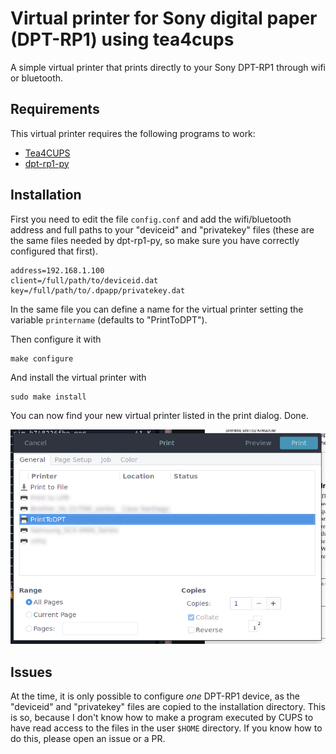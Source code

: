 # Virtual printer for Sony digital paper (DPT-RP1) using tea4cups

A simple virtual printer that prints directly to your Sony DPT-RP1 through wifi or bluetooth.

## Requirements

This virtual printer requires the following programs to work:
* [Tea4CUPS](http://www.pykota.com/software/tea4cups)
* [dpt-rp1-py](https://github.com/janten/dpt-rp1-py)

## Installation

First you need to edit the file `config.conf` and add the wifi/bluetooth address and full paths to your "deviceid" and "privatekey" files (these are the same files needed by dpt-rp1-py, so make sure you have correctly configured that first).

```
address=192.168.1.100
client=/full/path/to/deviceid.dat
key=/full/path/to/.dpapp/privatekey.dat
```

In the same file you can define a name for the virtual printer setting the variable `printername` (defaults to "PrintToDPT").


Then configure it with
```
make configure
```

And install the virtual printer with
```
sudo make install
```

You can now find your new virtual printer listed in the print dialog.
Done.

![printer list](printer-list.png)

## Issues

At the time, it is only possible to configure _one_ DPT-RP1 device, as the "deviceid" and "privatekey" files are copied to the installation directory.
This is so, because I don't know how to make a program executed by CUPS to have read access to the files in the user `$HOME` directory.
If you know how to do this, please open an issue or a PR.
